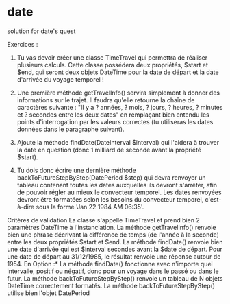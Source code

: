 # date
solution for date's quest

Exercices :
1. Tu vas devoir créer une classe TimeTravel qui permettra de réaliser plusieurs calculs. Cette classe possédera deux propriétés, $start et $end, qui seront deux objets DateTime pour la date de départ et la date d'arrivée du voyage temporel !

2. Une première méthode getTravelInfo() servira simplement à donner des informations sur le trajet. Il faudra qu'elle retourne la chaîne de caractères suivante : "Il y a ? années, ? mois, ? jours, ? heures, ? minutes et ? secondes entre les deux dates" en remplaçant bien entendu les points d'interrogation par les valeurs correctes (tu utiliseras les dates données dans le paragraphe suivant).

3. Ajoute la méthode findDate(DateInterval $interval) qui l'aidera à trouver la date en question (donc 1 milliard de seconde avant la propriété $start).

4. Tu dois donc écrire une dernière méthode backToFutureStepByStep(DatePeriod $step) qui devra renvoyer un tableau contenant toutes les dates auxquelles ils devront s'arrêter, afin de pouvoir régler au mieux le convecteur temporel. Les dates renvoyées devront être formatées selon les besoins du convecteur temporel, c'est-à-dire sous la forme 'Jan 22 1984 AM 06:35'.

Critères de validation
La classe s'appelle TimeTravel et prend bien 2 paramètres DateTime à l'instanciation.
La méthode getTravelInfo() renvoie bien une phrase décrivant la différence de temps (de l'année à la seconde) entre les deux propriétés $start et $end.
La méthode findDate() renvoie bien une date d'arrivée qui est $interval secondes avant la $date de départ. Pour une date de départ au 31/12/1985, le résultat renvoie une réponse autour de 1954.
En Option :* La méthode findDate() fonctionne avec n'importe quel intervalle, positif ou négatif, donc pour un voyage dans le passé ou dans le futur.
La méthode backToFutureStepByStep() renvoie un tableau de N objets DateTime correctement formatés.
La méthode backToFutureStepByStep() utilise bien l'objet DatePeriod
